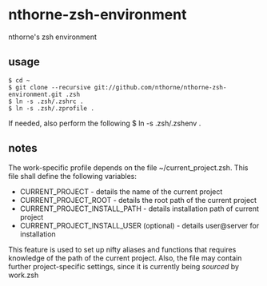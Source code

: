 nthorne-zsh-environment
=======================

nthorne's zsh environment

usage
-----
    $ cd ~
    $ git clone --recursive git://github.com/nthorne/nthorne-zsh-environment.git .zsh
    $ ln -s .zsh/.zshrc .
    $ ln -s .zsh/.zprofile .

If needed, also perform the following
    $ ln -s .zsh/.zshenv .

notes
-----

The work-specific profile depends on the file ~/current\_project.zsh. This
file shall define the following variables:
  * CURRENT\_PROJECT - details the name of the current project
  * CURRENT\_PROJECT\_ROOT - details the root path of the current project
  * CURRENT\_PROJECT\_INSTALL\_PATH - details installation path of current project
  * CURRENT\_PROJECT\_INSTALL\_USER (optional) - details user@server for installation

This feature is used to set up nifty aliases and functions that requires
knowledge of the path of the current project. Also, the file may contain further
project-specific settings, since it is currently being _sourced_ by work.zsh
